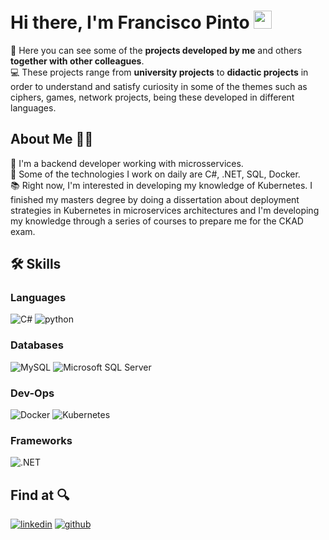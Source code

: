 # Hi there, I'm Francisco Pinto <img src="https://media.giphy.com/media/hvRJCLFzcasrR4ia7z/giphy.gif" width="29px" height="29px">

:eyes: Here you can see some of the **projects developed by me** and others **together with other colleagues**.   
:computer: These projects range from **university projects** to **didactic projects** in order to understand and satisfy curiosity in some of the themes such as ciphers, games, network projects, being these developed in different languages.

## About Me :raising_hand_man: 

:necktie: I'm a backend developer working with microsservices.   
:hammer: Some of the technologies I work on daily are C#, .NET, SQL, Docker.   
:books: Right now, I'm interested in developing my knowledge of Kubernetes. I finished my masters degree by doing a dissertation about deployment strategies in Kubernetes in microservices architectures and I'm developing my knowledge through a series of courses to prepare me for the CKAD exam.

## 🛠️ Skills
  
### Languages
![C#](https://img.shields.io/badge/C%23-blueviolet?style=for-the-badge&logo=c-sharp&logoColor=white)
![python](https://img.shields.io/badge/Python-3776AB?style=for-the-badge&logo=python&logoColor=white)

### Databases
![MySQL](https://img.shields.io/badge/MySQL-005C84?style=for-the-badge&logo=mysql&logoColor=white)
![Microsoft SQL Server](https://img.shields.io/badge/Microsoft%20SQL%20Server-CC2927?style=for-the-badge&logo=microsoft%20sql%20server&logoColor=white)

### Dev-Ops
![Docker](https://img.shields.io/badge/-docker-blue?style=for-the-badge&logo=docker&logoColor=white)
![Kubernetes](https://img.shields.io/badge/kubernetes-%23326ce5.svg?style=for-the-badge&logo=kubernetes&logoColor=white)

### Frameworks
![.NET](https://img.shields.io/badge/-.NET-blueviolet?style=for-the-badge&logo=dotnet&logoColor=white)

## Find at :mag:
[![linkedin](https://img.shields.io/badge/LinkedIn-0077B5?style=for-the-badge&logo=LinkedIn&logoColor=white)](https://www.linkedin.com/in/franciscofcpinto/)
[![github](https://img.shields.io/badge/GitHub-000000?style=for-the-badge&logo=GitHub&logoColor=white)](https://github.com/francisco-pinto)
<!--
**francisco-pinto/francisco-pinto** is a ✨ _special_ ✨ repository because its `README.md` (this file) appears on your GitHub profile.

Here are some ideas to get you started:

- 🔭 I’m currently working on ...
- 🌱 I’m currently learning ...
- 👯 I’m looking to collaborate on ...
- 🤔 I’m looking for help with ...
- 💬 Ask me about ...
- 📫 How to reach me: ...
- 😄 Pronouns: ...
- ⚡ Fun fact: ...
-->
